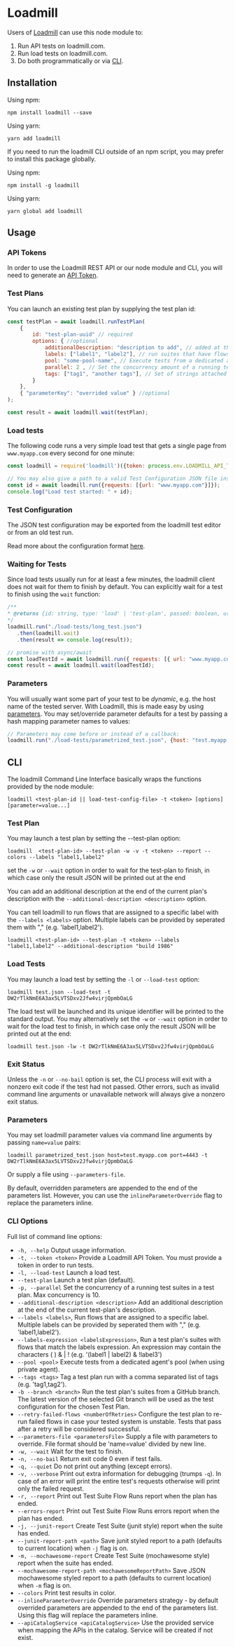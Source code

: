 # Loadmill

Users of [Loadmill](https://www.loadmill.com) can use this node module to: 
1. Run API tests on loadmill.com.
2. Run load tests on loadmill.com.
3. Do both programmatically or via [CLI](#cli).

## Installation

Using npm:

`npm install loadmill --save`

Using yarn:

`yarn add loadmill`

If you need to run the loadmill CLI outside of an npm script, you may prefer to install this package globally.

Using npm:

`npm install -g loadmill`

Using yarn:

`yarn global add loadmill`

## Usage

### API Tokens
In order to use the Loadmill REST API or our node module and CLI, you will need to generate an [API Token](https://docs.loadmill.com/integrations/api-tokens).

### Test Plans

You can launch an existing test plan by supplying the test plan id:

```js
const testPlan = await loadmill.runTestPlan(
    {
        id: "test-plan-uuid" // required
        options: { //optional
            additionalDescription: "description to add", // added at the end of of each test suite
            labels: ["label1", "label2"], // run suites that have flows assigned to specific label/s
            pool: "some-pool-name", // Execute tests from a dedicated agent's pool (when using private agent)
            parallel: 2 , // Set the concurrency amount of a running test suites in a test plan. Max concurrency is 10
            tags: ["tag1", "another tags"], // Set of strings attached to the plan run and later can be query by
        }
    },
    { "parameterKey": "overrided value" } //optional
);

const result = await loadmill.wait(testPlan);       
```

### Load tests

The following code runs a very simple load test that gets a single page from `www.myapp.com` every second for one minute:
```js
const loadmill = require('loadmill')({token: process.env.LOADMILL_API_TOKEN});

// You may also give a path to a valid Test Configuration JSON file instead:
const id = await loadmill.run({requests: [{url: "www.myapp.com"}]});
console.log("Load test started: " + id);
```

### Test Configuration

The JSON test configuration may be exported from the loadmill test editor or from an old test run.

Read more about the configuration format [here](https://docs.loadmill.com/load-testing/working-with-the-test-editor/configuration-files).


### Waiting for Tests

Since load tests usually run for at least a few minutes, the loadmill client does not wait for them to finish by default.
You can explicitly wait for a test to finish using the `wait` function:
 ```js
/**
 * @returns {id: string, type: 'load' | 'test-plan', passed: boolean, url: string}
 */
loadmill.run("./load-tests/long_test.json")
    .then(loadmill.wait)
    .then(result => console.log(result));

// promise with async/await
const loadTestId = await loadmill.run({ requests: [{ url: "www.myapp.com" }] });
const result = await loadmill.wait(loadTestId);
```

### Parameters

You will usually want some part of your test to be _dynamic_, e.g. the host name of the tested server.
With Loadmill, this is made easy by using [parameters](https://docs.loadmill.com/api-testing/test-suite-editor/parameters).
You may set/override parameter defaults for a test by passing a hash mapping parameter names to values:
```js
// Parameters may come before or instead of a callback:
loadmill.run("./load-tests/parametrized_test.json", {host: "test.myapp.com", port: 4443}, (err, id) => {/*...*/});
```

## CLI

The loadmill Command Line Interface basically wraps the functions provided by the node module:
```
loadmill <test-plan-id || load-test-config-file> -t <token> [options] [parameter=value...]
```

### Test Plan

You may launch a test plan by setting the --test-plan option:

```
loadmill  <test-plan-id> --test-plan -w -v -t <token> --report --colors --labels "label1,label2"
```

set the `-w` or `--wait` option in order to wait for the test-plan to finish, in which case only the result JSON will be
printed out at the end

You can add an additional description at the end of the current plan's description with the `--additional-description <description>` option.

You can tell loadmill to run flows that are assigned to a specific label with the `--labels <labels>` option. Multiple labels can be provided by seperated them with "," (e.g. 'label1,label2').

```
loadmill <test-plan-id> --test-plan -t <token> --labels "label1,label2" --additional-description "build 1986"
```

### Load Tests

You may launch a load test by setting the `-l` or `--load-test` option:
```
loadmill test.json --load-test -t DW2rTlkNmE6A3ax5LVTSDxv2Jfw4virjQpmbOaLG
```

The load test will be launched and its unique identifier will be printed to the standard output. You may alternatively
set the `-w` or `--wait` option in order to wait for the load test to finish, in which case only the result JSON will be
printed out at the end:
```
loadmill test.json -lw -t DW2rTlkNmE6A3ax5LVTSDxv2Jfw4virjQpmbOaLG
```

### Exit Status

Unless the `-n` or `--no-bail` option is set, the CLI process will exit with a nonzero exit code if the test had not passed.
Other errors, such as invalid command line arguments or unavailable network will always give a nonzero exit status.

### Parameters

You may set loadmill parameter values via command line arguments by passing `name=value` pairs:
```
loadmill parametrized_test.json host=test.myapp.com port=4443 -t DW2rTlkNmE6A3ax5LVTSDxv2Jfw4virjQpmbOaLG
```
Or supply a file using `--parameters-file`.

By default, overridden parameters are appended to the end of the parameters list. However, you can use the `inlineParameterOverride` flag to replace the parameters inline.

### CLI Options

Full list of command line options:

- `-h, --help` Output usage information.
- `-t, --token <token>` Provide a Loadmill API Token. You must provide a token in order to run tests.
- `-l, --load-test` Launch a load test. 
- `--test-plan` Launch a test plan (default). 
- `-p, --parallel` Set the concurrency of a running test suites in a test plan. Max concurrency is 10.
- `--additional-description <description>` Add an additional description at the end of the current test-plan's description.
- `--labels <labels>`, Run flows that are assigned to a specific label. Multiple labels can be provided by seperated them with "," (e.g. 'label1,label2'). 
- `--labels-expression <labelsExpression>`, Run a test plan's suites with flows that match the labels expression. An expression may contain the characters ( ) & | ! (e.g. '(label1 | label2) & !label3')
- `--pool <pool>` Execute tests from a dedicated agent's pool (when using private agent). 
- `--tags <tags>` Tag a test plan run with a comma separated list of tags (e.g. 'tag1,tag2'). 
- `-b --branch <branch>` Run the test plan's suites from a GitHub branch. The latest version of the selected Git branch will be used as the test configuration for the chosen Test Plan. 
- `--retry-failed-flows <numberOfRetries>` Configure the test plan to re-run failed flows in case your tested system is unstable. Tests that pass after a retry will be considered successful. 
- `--parameters-file <parametersFile>` Supply a file with parameters to override. File format should be 'name=value' divided by new line.
- `-w, --wait` Wait for the test to finish. 
- `-n, --no-bail` Return exit code 0 even if test fails.
- `-q, --quiet` Do not print out anything (except errors).
- `-v, --verbose` Print out extra information for debugging (trumps `-q`). In case of an error will print the entire test's requests otherwise will print only the failed request.
- `-r, --report` Print out Test Suite Flow Runs report when the plan has ended.
- `--errors-report` Print out Test Suite Flow Runs errors report when the plan has ended.
- `-j, --junit-report` Create Test Suite (junit style) report when the suite has ended.
- `--junit-report-path <path>` Save junit styled report to a path (defaults to current location) when `-j` flag is on.
- `-m, --mochawesome-report` Create Test Suite (mochawesome style) report when the suite has ended.
- `--mochawesome-report-path <mochawesomeReportPath>` Save JSON mochawesome styled report to a path (defaults to current location) when `-m` flag is on.
- `--colors` Print test results in color.
- `--inlineParameterOverride` Override parameters strategy - by default overrided parameters are appended to the end of the parameters list. Using this flag will replace the parameters inline.
- `--apiCatalogService <apiCatalogService>` Use the provided service when mapping the APIs in the catalog. Service will be created if not exist.